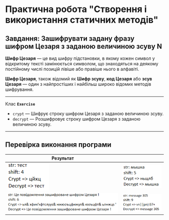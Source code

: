 # Практична робота "Створення і використання статичних методів"
## Завдання: Зашифрувати задану фразу шифром Цезаря з заданою величиною зсуву N

**Шифр Цезаря** — це вид шифру підстановки, в якому кожен символ у відкритому тексті замінюється символом, що знаходяться на деякому постійному числі позицій лівіше або правіше нього в алфавіті.

**Шифр Цезаря**, також відомий як **Шифр зсуву**, **код Цезаря** або **зсув Цезаря** — один з найпростіших і найбільш широко відомих методів шифрування.

----
Клас **```Exercise```**
* ```crypt``` — Шифрує строку шифром Цезаря з заданою величиною зсуву.
* ```decrypt``` — Розшифровує строку шифром Цезаря з заданою величиною зсуву.

----
## Перевірка виконання програми
| Результат | |
| ------------- |:------------------:|
| <img src="https://github.com/ppc-ntu-khpi/34---static-methods-NastyaBrilova/blob/master/%D0%A1%D0%BD%D0%B8%D0%BC%D0%BE%D0%BA_1.PNG"> | <img src="https://github.com/ppc-ntu-khpi/34---static-methods-NastyaBrilova/blob/master/%D0%A1%D0%BD%D0%B8%D0%BC%D0%BE%D0%BA_2.PNG"> |
| <img src="https://github.com/ppc-ntu-khpi/34---static-methods-NastyaBrilova/blob/master/%D0%A1%D0%BD%D0%B8%D0%BC%D0%BE%D0%BA_3.PNG"> | <img src="https://github.com/ppc-ntu-khpi/34---static-methods-NastyaBrilova/blob/master/%D0%A1%D0%BD%D0%B8%D0%BC%D0%BE%D0%BA_4.PNG"> |


